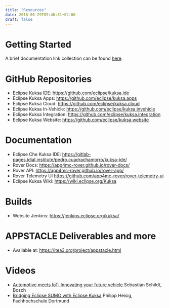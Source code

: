 ```yaml
---
title: "Resources"
date: 2018-06-29T09:46:31+02:00
draft: false
---
```


# Getting Started

A brief documentation link collection can be found [here](https://github.com/eclipse/kuksa.integration#getting-started-with-eclipse-kuksa).

# GitHub Repositories

* Eclipse Kuksa IDE: https://github.com/eclipse/kuksa.ide
* Eclipse Kuksa Apps: https://github.com/eclipse/kuksa.apps
* Eclipse Kuksa Cloud: https://github.com/eclipse/kuksa.cloud
* Eclipse Kuksa In-Vehicle: https://github.com/eclipse/kuksa.invehicle
* Eclipse Kuksa Integration: https://github.com/eclipse/kuksa.integration
* Eclipse Kuksa Website: https://github.com/eclipse/kuksa.website

# Documentation

* Eclipse Che Kuksa IDE: https://gitlab-pages.idial.institute/pedro.cuadrachamorro/kuksa-ide/
* Rover Docs: https://app4mc-rover.github.io/rover-docs/
* Rover API: https://app4mc-rover.github.io/rover-app/
* Rover Telemetry UI https://github.com/app4mc-rover/rover-telemetry-ui
* Eclipse Kuksa Wiki: https://wiki.eclipse.org/Kuksa

# Builds

* Website Jenkins: https://jenkins.eclipse.org/kuksa/

# APPSTACLE Deliverables and more

* Available at: https://itea3.org/project/appstacle.html

# Videos
* <a href="https://www.youtube.com/watch?v=tD8pt7WMbuQ&t=3s">Automotive meets IoT: Innovating your future vehicle </a> Sebastian Schildt, Bosch
* <a href="https://youtu.be/FuIaJ2tlnRE">Bridging Eclipse SUMO with Eclipse Kuksa</a> Philipp Heisig, Fachhochschule Dortmund
